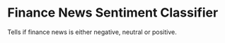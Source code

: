 # Finance News Sentiment Classifier

Tells if finance news is either negative, neutral or positive.
